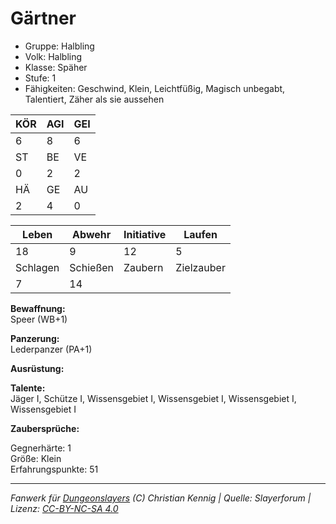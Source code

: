 # Gärtner  
- Gruppe: Halbling  
- Volk: Halbling  
- Klasse: Späher  
- Stufe: 1  
- Fähigkeiten: Geschwind, Klein, Leichtfüßig, Magisch unbegabt, Talentiert, Zäher als sie aussehen  


| KÖR | AGI | GEI |  
| --- | --- | --- |  
| 6   | 8   | 6   |
| ST  | BE  | VE  |  
| 0   | 2   | 2   |
| HÄ  | GE  | AU  |  
| 2   | 4   | 0   |


| Leben    | Abwehr   | Initiative | Laufen     |
| -------- | -------- | ---------- | ---------- |
| 18       | 9        | 12         | 5          |
| Schlagen | Schießen | Zaubern    | Zielzauber |
| 7        | 14       |            |            |

**Bewaffnung:**  
Speer (WB+1)

**Panzerung:**  
Lederpanzer (PA+1)

**Ausrüstung:**  


**Talente:**  
Jäger I, Schütze I, Wissensgebiet I, Wissensgebiet I, Wissensgebiet I, Wissensgebiet I

**Zaubersprüche:**  


Gegnerhärte: 1  
Größe: Klein  
Erfahrungspunkte: 51  



___
*Fanwerk für [Dungeonslayers](https://www.dungeonslayers.net/) (C) Christian Kennig | Quelle: Slayerforum | Lizenz: [CC-BY-NC-SA 4.0](https://creativecommons.org/licenses/by-nc-sa/4.0/deed.de)*